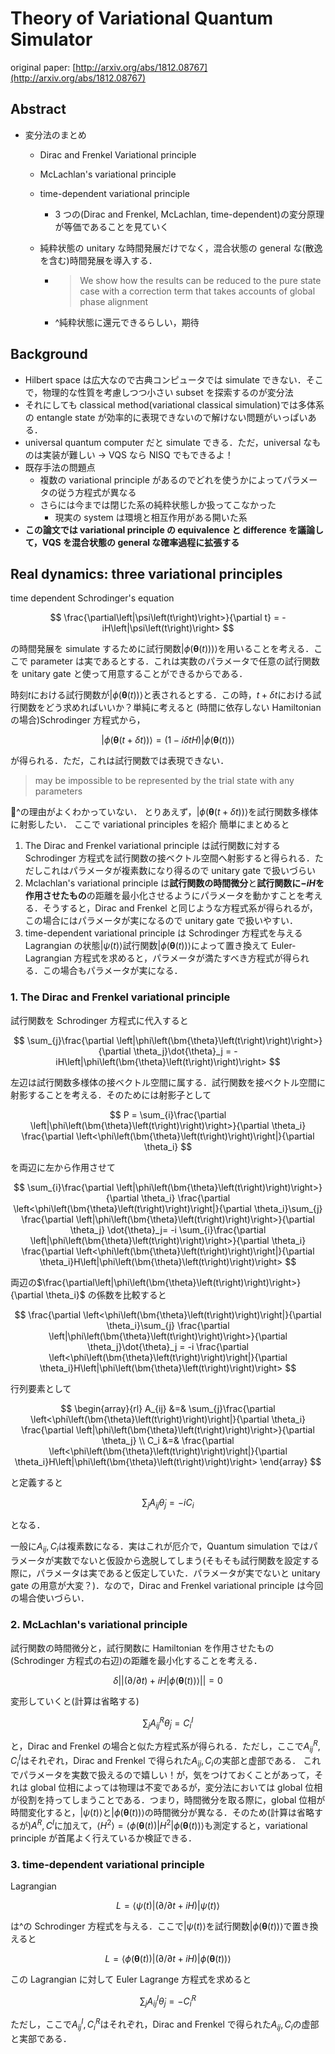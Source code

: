 # Theory of Variational Quantum Simulator

original paper: [http://arxiv.org/abs/1812.08767](http://arxiv.org/abs/1812.08767)

## Abstract

- 変分法のまとめ

  - Dirac and Frenkel Variational principle
  - McLachlan's variational principle
  - time-dependent variational principle
    - 3 つの(Dirac and Frenkel, McLachlan, time-dependent)の変分原理が等価であることを見ていく
  - 純粋状態の unitary な時間発展だけでなく，混合状態の general な(散逸を含む)時間発展を導入する．

    - > We show how the results can be reduced to the pure state case with a correction term that takes accounts of global phase alignment
    - ^純粋状態に還元できるらしい，期待

## Background

- Hilbert space は広大なので古典コンピュータでは simulate できない．そこで，物理的な性質を考慮しつつ小さい subset を探索するのが変分法
- それにしても classical method(variational classical simulation)では多体系の entangle state が効率的に表現できないので解けない問題がいっぱいある．
- universal quantum computer だと simulate できる．ただ，universal なものは実装が難しい → VQS なら NISQ でもできるよ！
- 既存手法の問題点
  - 複数の variational principle があるのでどれを使うかによってパラメータの従う方程式が異なる
  - さらには今までは閉じた系の純粋状態しか扱ってこなかった
    - 現実の system は環境と相互作用がある開いた系
- **この論文では variational principle の equivalence と difference を議論して，VQS を混合状態の general な確率過程に拡張する**

## Real dynamics: three variational principles

time dependent Schrodinger's equation

$$
\frac{\partial\left|\psi\left(t\right)\right>}{\partial t} = -iH\left|\psi\left(t\right)\right>
$$

の時間発展を simulate するために試行関数$\left|\phi\left(\bm{\theta}\left(t\right))\right)\right>$を用いることを考える．ここで parameter は実であるとする．これは実数のパラメータで任意の試行関数を unitary gate と使って用意することができるからである．

時刻$t$における試行関数が$\left|\phi\left(\bm{\theta}\left(t\right)\right)\right>$と表されるとする．この時，$t+\delta t$における試行関数をどう求めればいいか？単純に考えると (時間に依存しない Hamiltonian の場合)Schrodinger 方程式から，

$$
\left|\phi\left(\bm{\theta}\left(t+\delta t\right)\right)\right> = \left(1-i\delta tH\right)\left|\phi\left(\bm{\theta}\left(t\right)\right)\right>
$$

が得られる．ただ，これは試行関数では表現できない．

> may be impossible to be represented by the trial state with any parameters

^の理由がよくわかっていない．
とりあえず，$\left|\phi\left(\bm{\theta}\left(t+\delta t\right)\right)\right>$を試行関数多様体に射影したい．
ここで variational principles を紹介
簡単にまとめると

1. The Dirac and Frenkel variational principle は試行関数に対する Schrodinger 方程式を試行関数の接ベクトル空間へ射影すると得られる．ただしこれはパラメータが複素数になり得るので unitary gate で扱いづらい
2. Mclachlan's variational principle は**試行関数の時間微分**と**試行関数に$-iH$を作用させたもの**の距離を最小化させるようにパラメータを動かすことを考える．そうすると，Dirac and Frenkel と同じような方程式系が得られるが，この場合にはパラメータが実になるので unitary gate で扱いやすい．
3. time-dependent variational principle は Schrodinger 方程式を与える Lagrangian の状態$\left|\psi\left(t\right)\right>$試行関数$\left|\phi\left(\bm{\theta}\left(t\right)\right)\right>$によって置き換えて Euler-Lagrangian 方程式を求めると，パラメータが満たすべき方程式が得られる．この場合もパラメータが実になる．

### 1. The Dirac and Frenkel variational principle

試行関数を Schrodinger 方程式に代入すると

$$
\sum_{j}\frac{\partial \left|\phi\left(\bm{\theta}\left(t\right)\right)\right>}{\partial \theta_j}\dot{\theta}_j = -iH\left|\phi\left(\bm{\theta}\left(t\right)\right)\right>
$$

左辺は試行関数多様体の接ベクトル空間に属する．試行関数を接ベクトル空間に射影することを考える．そのためには射影子として

$$
P = \sum_{i}\frac{\partial \left|\phi\left(\bm{\theta}\left(t\right)\right)\right>}{\partial \theta_i} \frac{\partial \left<\phi\left(\bm{\theta}\left(t\right)\right)\right|}{\partial \theta_i}
$$

を両辺に左から作用させて

$$
\sum_{i}\frac{\partial \left|\phi\left(\bm{\theta}\left(t\right)\right)\right>}{\partial \theta_i} \frac{\partial \left<\phi\left(\bm{\theta}\left(t\right)\right)\right|}{\partial \theta_i}\sum_{j} \frac{\partial \left|\phi\left(\bm{\theta}\left(t\right)\right)\right>}{\partial \theta_j} \dot{\theta}_j= -i \sum_{i}\frac{\partial \left|\phi\left(\bm{\theta}\left(t\right)\right)\right>}{\partial \theta_i} \frac{\partial \left<\phi\left(\bm{\theta}\left(t\right)\right)\right|}{\partial \theta_i}H\left|\phi\left(\bm{\theta}\left(t\right)\right)\right>
$$

両辺の$\frac{\partial\left|\phi\left(\bm{\theta}\left(t\right)\right)\right>}{\partial \theta_i}$ の係数を比較すると

$$
\frac{\partial \left<\phi\left(\bm{\theta}\left(t\right)\right)\right|}{\partial \theta_i}\sum_{j} \frac{\partial \left|\phi\left(\bm{\theta}\left(t\right)\right)\right>}{\partial \theta_j}\dot{\theta}_j = -i \frac{\partial \left<\phi\left(\bm{\theta}\left(t\right)\right)\right|}{\partial \theta_i}H\left|\phi\left(\bm{\theta}\left(t\right)\right)\right>
$$

行列要素として

$$
\begin{array}{rl}
A_{ij} &=& \sum_{j}\frac{\partial \left<\phi\left(\bm{\theta}\left(t\right)\right)\right|}{\partial \theta_i} \frac{\partial \left|\phi\left(\bm{\theta}\left(t\right)\right)\right>}{\partial \theta_j} \\
C_i &=& \frac{\partial \left<\phi\left(\bm{\theta}\left(t\right)\right)\right|}{\partial \theta_i}H\left|\phi\left(\bm{\theta}\left(t\right)\right)\right>
\end{array}
$$

と定義すると

$$
\sum_{j} A_{ij}\dot{\theta}_j = -i C_i
$$

となる．

一般に$A_{ij}, C_i$は複素数になる．実はこれが厄介で，Quantum simulation ではパラメータが実数でないと仮設から逸脱してしまう(そもそも試行関数を設定する際に，パラメータは実であると仮定していた．パラメータが実でないと unitary gate の用意が大変？)．なので，Dirac and Frenkel variational principle は今回の場合使いづらい．

### 2. McLachlan's variational principle

試行関数の時間微分と，試行関数に Hamiltonian を作用させたもの(Schrodinger 方程式の右辺)の距離を最小化することを考える．

$$
\delta ||\left(\partial / \partial t\right) + iH \left|\phi\left(\bm{\theta}\left(t\right)\right)\right>|| = 0
$$

変形していくと(計算は省略する)

$$
\sum_{j}A_{ij}^R\dot{\theta}_j = C_i^I
$$

と，Dirac and Frenkel の場合と似た方程式系が得られる．ただし，ここで$A_{ij}^R, C_i^I$はそれぞれ，Dirac and Frenkel で得られた$A_{ij}, C_i$の実部と虚部である．
これでパラメータを実数で扱えるので嬉しい！が，気をつけておくことがあって，それは global 位相によっては物理は不変であるが，変分法においては global 位相が役割を持ってしまうことである．つまり，時間微分を取る際に，global 位相が時間変化すると，$\left|\psi\left(t\right)\right>$と$\left|\phi\left(\bm{\theta}\left(t\right)\right)\right>$の時間微分が異なる．そのため(計算は省略するが)$A^R,C^I$に加えて，$\left<H^2\right> = \left<\phi\left(\bm{\theta}(t)\right)\right|H^2\left|\phi\left(\bm{\theta}\left(t\right)\right)\right>$も測定すると，variational principle が首尾よく行えているか検証できる．

### 3. time-dependent variational principle

Lagrangian

$$
L = \left<\psi\left(t\right)\right|\left(\partial/\partial t + iH\right)\left|\psi\left(t\right)\right>
$$

は^の Schrodinger 方程式を与える．ここで$\left|\psi\left(t\right)\right>$を試行関数$\left|\phi\left(\bm{\theta}\left(t\right)\right)\right>$で置き換えると

$$
L = \left<\phi\left(\bm{\theta}\left(t\right)\right)\right|\left(\partial/\partial t + iH\right)\left|\phi\left(\bm{\theta}\left(t\right)\right)\right>
$$

この Lagrangian に対して Euler Lagrange 方程式を求めると

$$
\sum_{j}A_{ij}^I \dot{\theta}_j = -C_i^R
$$

ただし，ここで$A_{ij}^I, C_i^R$はそれぞれ，Dirac and Frenkel で得られた$A_{ij}, C_i$の虚部と実部である．
